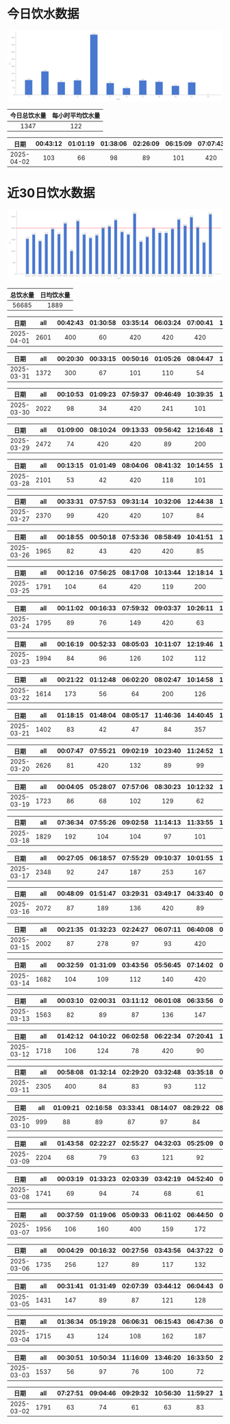 # 今日饮水数据

<div align=center>
<img src="today.png" style="zoom: 100%;" />

| 今日总饮水量 | 每小时平均饮水量 |
| :----: | :----: |
| 1347 | 122 |
</div>

| 日期 | 00:43:12 | 01:01:19 | 01:38:06 | 02:26:09 | 06:15:09 | 07:07:43 | 09:10:38 | 15:16:18 | 17:53:46 | 18:25:50 | 19:08:57 | 22:42:31 |
| :----: | :----: | :----: | :----: | :----: | :----: | :----: | :----: | :----: | :----: | :----: | :----: | :----: |
| 2025-04-02 | 103 | 66 | 98 | 89 | 101 | 420 | 82 | 47 | 100 | 91 | 63 | 87 |

# 近30日饮水数据

<div align=center>
<img src="30.png"style="zoom: 100%;" />

| 总饮水量 | 日均饮水量 |
| :----: | :----: |
| 56685 | 1889 |
</div>

| 日期 | all | 00:42:43 | 01:30:58 | 03:35:14 | 06:03:24 | 07:00:41 | 16:56:25 | 18:00:44 | 20:35:12 | 20:46:04 | 21:09:17 | 22:19:48 | 23:01:56 |
| :----: | :----: | :----: | :----: | :----: | :----: | :----: | :----: | :----: | :----: | :----: | :----: | :----: | :----: |
| 2025-04-01 | 2601 | 400 | 60 | 420 | 420 | 420 | 127 | 300 | 67 | 88 | 83 | 103 | 113 |

| 日期 | all | 00:20:30 | 00:33:15 | 00:50:16 | 01:05:26 | 08:04:47 | 11:55:12 | 12:55:33 | 13:37:08 | 14:07:40 | 14:47:35 | 15:26:12 | 17:11:17 | 20:39:47 |
| :----: | :----: | :----: | :----: | :----: | :----: | :----: | :----: | :----: | :----: | :----: | :----: | :----: | :----: | :----: |
| 2025-03-31 | 1372 | 300 | 67 | 101 | 110 | 54 | 222 | 100 | 57 | 76 | 87 | 43 | 43 | 112 |

| 日期 | all | 00:10:53 | 01:09:23 | 07:59:37 | 09:46:49 | 10:39:35 | 12:23:15 | 13:09:47 | 15:17:29 | 16:07:17 | 17:30:25 | 19:01:24 | 20:18:32 |
| :----: | :----: | :----: | :----: | :----: | :----: | :----: | :----: | :----: | :----: | :----: | :----: | :----: | :----: |
| 2025-03-30 | 2022 | 98 | 34 | 420 | 241 | 101 | 200 | 138 | 420 | 110 | 104 | 89 | 67 |

| 日期 | all | 01:09:00 | 08:10:24 | 09:13:33 | 09:56:42 | 12:16:48 | 13:05:06 | 16:33:20 | 17:35:25 | 18:02:15 | 18:52:19 | 21:51:27 | 22:26:07 |
| :----: | :----: | :----: | :----: | :----: | :----: | :----: | :----: | :----: | :----: | :----: | :----: | :----: | :----: |
| 2025-03-29 | 2472 | 74 | 420 | 420 | 89 | 200 | 82 | 77 | 72 | 420 | 420 | 112 | 86 |

| 日期 | all | 00:13:15 | 01:01:49 | 08:04:06 | 08:41:32 | 10:14:55 | 10:52:34 | 12:20:10 | 13:03:31 | 13:43:51 | 15:13:42 | 16:53:44 | 17:24:33 | 19:24:01 | 20:23:26 | 21:22:46 | 21:53:52 | 23:06:26 | 23:32:46 |
| :----: | :----: | :----: | :----: | :----: | :----: | :----: | :----: | :----: | :----: | :----: | :----: | :----: | :----: | :----: | :----: | :----: | :----: | :----: | :----: |
| 2025-03-28 | 2101 | 53 | 42 | 420 | 118 | 101 | 67 | 200 | 89 | 67 | 32 | 87 | 89 | 87 | 101 | 300 | 83 | 67 | 98 |

| 日期 | all | 00:33:31 | 07:57:53 | 09:31:14 | 10:32:06 | 12:44:38 | 13:02:48 | 15:42:06 | 17:32:07 | 21:27:45 | 21:33:56 | 22:00:29 | 22:46:24 | 23:24:46 |
| :----: | :----: | :----: | :----: | :----: | :----: | :----: | :----: | :----: | :----: | :----: | :----: | :----: | :----: | :----: |
| 2025-03-27 | 2370 | 99 | 420 | 420 | 107 | 84 | 66 | 96 | 420 | 300 | 125 | 69 | 87 | 77 |

| 日期 | all | 00:18:55 | 00:50:18 | 07:53:36 | 08:58:49 | 10:41:51 | 12:42:52 | 13:04:46 | 14:16:21 | 15:14:14 | 17:32:08 | 23:02:25 |
| :----: | :----: | :----: | :----: | :----: | :----: | :----: | :----: | :----: | :----: | :----: | :----: | :----: |
| 2025-03-26 | 1965 | 82 | 43 | 420 | 420 | 85 | 300 | 87 | 97 | 74 | 57 | 300 |

| 日期 | all | 00:12:16 | 07:56:25 | 08:17:08 | 10:13:44 | 12:18:14 | 13:05:03 | 17:13:05 | 18:22:26 | 18:58:57 | 21:24:30 | 22:34:28 | 23:33:08 |
| :----: | :----: | :----: | :----: | :----: | :----: | :----: | :----: | :----: | :----: | :----: | :----: | :----: | :----: |
| 2025-03-25 | 1791 | 104 | 64 | 420 | 119 | 200 | 119 | 166 | 89 | 67 | 300 | 87 | 56 |

| 日期 | all | 00:11:02 | 00:16:33 | 07:59:32 | 09:03:37 | 10:26:11 | 12:16:23 | 13:04:07 | 14:50:40 | 15:16:31 | 17:05:17 | 17:49:23 | 19:40:23 | 21:25:12 | 21:41:28 |
| :----: | :----: | :----: | :----: | :----: | :----: | :----: | :----: | :----: | :----: | :----: | :----: | :----: | :----: | :----: | :----: |
| 2025-03-24 | 1795 | 89 | 76 | 149 | 420 | 63 | 89 | 104 | 149 | 89 | 104 | 78 | 96 | 200 | 89 |

| 日期 | all | 00:16:19 | 00:52:33 | 08:05:03 | 10:11:07 | 12:19:46 | 13:00:27 | 14:01:27 | 15:04:51 | 16:07:14 | 18:14:35 | 18:48:13 | 20:26:09 | 21:56:38 |
| :----: | :----: | :----: | :----: | :----: | :----: | :----: | :----: | :----: | :----: | :----: | :----: | :----: | :----: | :----: |
| 2025-03-23 | 1994 | 84 | 96 | 126 | 102 | 112 | 98 | 73 | 420 | 102 | 289 | 116 | 76 | 300 |

| 日期 | all | 00:21:22 | 01:12:48 | 06:02:20 | 08:02:47 | 10:14:58 | 11:04:04 | 11:37:34 | 13:04:22 | 13:28:57 | 15:13:06 | 17:35:09 | 18:45:15 | 21:46:39 | 23:09:25 |
| :----: | :----: | :----: | :----: | :----: | :----: | :----: | :----: | :----: | :----: | :----: | :----: | :----: | :----: | :----: | :----: |
| 2025-03-22 | 1614 | 173 | 56 | 64 | 200 | 126 | 161 | 116 | 96 | 134 | 109 | 109 | 77 | 141 | 52 |

| 日期 | all | 01:18:15 | 01:48:04 | 08:05:17 | 11:46:36 | 14:40:45 | 15:44:12 | 19:52:19 | 20:14:35 | 21:15:54 | 22:44:47 |
| :----: | :----: | :----: | :----: | :----: | :----: | :----: | :----: | :----: | :----: | :----: | :----: |
| 2025-03-21 | 1402 | 83 | 42 | 47 | 84 | 357 | 84 | 300 | 114 | 67 | 224 |

| 日期 | all | 00:07:47 | 07:55:21 | 09:02:19 | 10:23:40 | 11:24:52 | 12:27:07 | 13:09:04 | 13:19:14 | 14:22:56 | 15:58:06 | 16:29:05 | 17:33:41 | 20:13:22 | 21:22:19 | 22:21:01 | 23:57:46 |
| :----: | :----: | :----: | :----: | :----: | :----: | :----: | :----: | :----: | :----: | :----: | :----: | :----: | :----: | :----: | :----: | :----: | :----: |
| 2025-03-20 | 2626 | 81 | 420 | 132 | 89 | 99 | 100 | 89 | 77 | 420 | 420 | 73 | 77 | 103 | 300 | 82 | 64 |

| 日期 | all | 00:04:05 | 05:28:07 | 07:57:06 | 08:30:23 | 10:12:32 | 11:22:56 | 13:05:49 | 15:08:16 | 15:26:45 | 16:30:12 | 21:26:03 | 23:24:11 |
| :----: | :----: | :----: | :----: | :----: | :----: | :----: | :----: | :----: | :----: | :----: | :----: | :----: | :----: |
| 2025-03-19 | 1723 | 86 | 68 | 102 | 129 | 62 | 420 | 200 | 93 | 74 | 147 | 200 | 142 |

| 日期 | all | 07:36:34 | 07:55:26 | 09:02:58 | 11:14:13 | 11:33:55 | 12:20:41 | 13:10:24 | 14:05:49 | 14:30:38 | 15:13:04 | 16:13:42 | 18:41:40 | 19:11:29 | 21:22:54 |
| :----: | :----: | :----: | :----: | :----: | :----: | :----: | :----: | :----: | :----: | :----: | :----: | :----: | :----: | :----: | :----: |
| 2025-03-18 | 1829 | 192 | 104 | 104 | 97 | 101 | 189 | 204 | 85 | 94 | 104 | 87 | 72 | 96 | 300 |

| 日期 | all | 00:27:05 | 06:18:57 | 07:55:29 | 09:10:37 | 10:01:55 | 11:14:24 | 13:01:08 | 13:06:29 | 14:07:15 | 14:51:25 | 14:58:44 | 16:13:25 | 19:24:34 | 21:53:15 | 22:50:40 | 23:44:23 |
| :----: | :----: | :----: | :----: | :----: | :----: | :----: | :----: | :----: | :----: | :----: | :----: | :----: | :----: | :----: | :----: | :----: | :----: |
| 2025-03-17 | 2348 | 92 | 247 | 187 | 253 | 167 | 274 | 100 | 104 | 132 | 101 | 43 | 87 | 89 | 300 | 89 | 83 |

| 日期 | all | 00:48:09 | 01:51:47 | 03:29:31 | 03:49:17 | 04:33:40 | 05:53:35 | 06:07:59 | 07:42:20 | 08:29:28 | 09:11:37 | 18:01:58 | 18:24:18 | 19:57:32 | 21:01:21 | 23:40:40 |
| :----: | :----: | :----: | :----: | :----: | :----: | :----: | :----: | :----: | :----: | :----: | :----: | :----: | :----: | :----: | :----: | :----: |
| 2025-03-16 | 2072 | 87 | 189 | 136 | 420 | 89 | 109 | 183 | 83 | 92 | 47 | 82 | 77 | 89 | 300 | 89 |

| 日期 | all | 00:21:35 | 01:32:23 | 02:24:27 | 06:07:11 | 06:40:08 | 09:25:54 | 17:05:05 | 18:11:14 | 18:35:16 | 21:07:01 | 21:19:30 | 22:10:53 | 22:42:38 | 23:59:20 |
| :----: | :----: | :----: | :----: | :----: | :----: | :----: | :----: | :----: | :----: | :----: | :----: | :----: | :----: | :----: | :----: |
| 2025-03-15 | 2002 | 87 | 278 | 97 | 93 | 420 | 89 | 108 | 300 | 64 | 89 | 107 | 104 | 74 | 92 |

| 日期 | all | 00:32:59 | 01:31:09 | 03:43:56 | 05:56:45 | 07:14:02 | 09:08:00 | 18:38:13 | 19:05:48 | 22:43:38 | 23:25:58 |
| :----: | :----: | :----: | :----: | :----: | :----: | :----: | :----: | :----: | :----: | :----: | :----: |
| 2025-03-14 | 1682 | 104 | 109 | 112 | 140 | 420 | 99 | 300 | 124 | 167 | 107 |

| 日期 | all | 00:03:10 | 02:00:31 | 03:11:12 | 06:01:08 | 06:33:56 | 08:51:23 | 15:23:16 | 16:51:55 | 18:21:38 | 19:41:25 | 20:15:51 | 20:36:37 | 21:40:31 | 22:40:40 |
| :----: | :----: | :----: | :----: | :----: | :----: | :----: | :----: | :----: | :----: | :----: | :----: | :----: | :----: | :----: | :----: |
| 2025-03-13 | 1563 | 82 | 89 | 87 | 136 | 147 | 97 | 118 | 106 | 300 | 86 | 64 | 78 | 89 | 84 |

| 日期 | all | 01:42:12 | 04:10:22 | 06:02:58 | 06:22:34 | 07:20:41 | 11:29:10 | 11:46:36 | 13:16:22 | 21:04:27 | 21:04:31 | 22:32:09 | 22:47:22 | 23:21:44 |
| :----: | :----: | :----: | :----: | :----: | :----: | :----: | :----: | :----: | :----: | :----: | :----: | :----: | :----: | :----: |
| 2025-03-12 | 1718 | 106 | 124 | 78 | 420 | 90 | 89 | 127 | 62 | 100 | 107 | 244 | 87 | 84 |

| 日期 | all | 00:58:08 | 01:32:14 | 02:29:20 | 03:32:48 | 03:35:18 | 05:12:59 | 06:04:05 | 06:58:58 | 07:39:23 | 10:36:43 | 12:47:05 | 13:36:55 | 20:33:00 | 22:46:18 | 23:05:24 | 23:24:44 |
| :----: | :----: | :----: | :----: | :----: | :----: | :----: | :----: | :----: | :----: | :----: | :----: | :----: | :----: | :----: | :----: | :----: | :----: |
| 2025-03-11 | 2305 | 400 | 84 | 83 | 93 | 112 | 193 | 102 | 102 | 81 | 107 | 89 | 116 | 420 | 83 | 113 | 127 |

| 日期 | all | 01:09:21 | 02:16:58 | 03:33:41 | 08:14:07 | 08:29:22 | 08:57:44 | 09:32:34 | 09:53:40 | 11:05:46 | 11:58:58 | 17:40:18 | 20:40:24 |
| :----: | :----: | :----: | :----: | :----: | :----: | :----: | :----: | :----: | :----: | :----: | :----: | :----: | :----: |
| 2025-03-10 | 999 | 88 | 89 | 87 | 97 | 84 | 79 | 143 | 33 | 63 | 83 | 67 | 86 |

| 日期 | all | 01:43:58 | 02:22:27 | 02:55:27 | 04:32:03 | 05:25:09 | 05:53:32 | 06:22:51 | 07:09:11 | 08:16:55 | 09:28:19 | 10:06:47 | 10:41:45 | 17:49:40 | 19:08:00 | 20:37:19 | 22:40:27 | 22:58:05 |
| :----: | :----: | :----: | :----: | :----: | :----: | :----: | :----: | :----: | :----: | :----: | :----: | :----: | :----: | :----: | :----: | :----: | :----: | :----: |
| 2025-03-09 | 2204 | 68 | 79 | 63 | 121 | 92 | 103 | 132 | 63 | 63 | 83 | 67 | 63 | 74 | 250 | 63 | 400 | 420 |

| 日期 | all | 00:03:19 | 01:33:23 | 02:03:39 | 03:42:19 | 04:52:40 | 06:01:03 | 08:32:43 | 08:33:33 | 17:01:34 | 18:23:18 | 20:54:32 | 22:15:54 | 23:42:18 |
| :----: | :----: | :----: | :----: | :----: | :----: | :----: | :----: | :----: | :----: | :----: | :----: | :----: | :----: | :----: |
| 2025-03-08 | 1741 | 69 | 94 | 74 | 68 | 61 | 64 | 57 | 95 | 102 | 300 | 89 | 420 | 248 |

| 日期 | all | 00:37:59 | 01:19:06 | 05:09:33 | 06:11:02 | 06:44:50 | 08:38:36 | 18:16:33 | 20:52:38 | 22:00:58 | 22:04:56 | 22:13:32 | 22:36:29 | 22:42:08 |
| :----: | :----: | :----: | :----: | :----: | :----: | :----: | :----: | :----: | :----: | :----: | :----: | :----: | :----: | :----: |
| 2025-03-07 | 1956 | 106 | 160 | 400 | 159 | 172 | 86 | 63 | 420 | 74 | 36 | 84 | 123 | 73 |

| 日期 | all | 00:04:29 | 00:16:32 | 00:27:56 | 03:43:56 | 04:37:22 | 06:05:47 | 06:41:57 | 08:34:36 | 16:36:52 | 17:25:03 | 20:55:16 | 22:48:17 | 23:45:30 |
| :----: | :----: | :----: | :----: | :----: | :----: | :----: | :----: | :----: | :----: | :----: | :----: | :----: | :----: | :----: |
| 2025-03-06 | 1735 | 256 | 127 | 89 | 117 | 132 | 108 | 261 | 49 | 168 | 100 | 75 | 140 | 113 |

| 日期 | all | 00:31:41 | 01:31:49 | 02:07:39 | 03:44:12 | 06:04:43 | 07:13:16 | 08:12:56 | 17:03:15 | 17:25:04 | 19:00:08 | 19:40:28 | 21:53:10 | 22:37:00 | 22:44:25 |
| :----: | :----: | :----: | :----: | :----: | :----: | :----: | :----: | :----: | :----: | :----: | :----: | :----: | :----: | :----: | :----: |
| 2025-03-05 | 1431 | 147 | 89 | 87 | 121 | 128 | 84 | 73 | 87 | 91 | 122 | 112 | 113 | 110 | 67 |

| 日期 | all | 01:36:34 | 05:19:28 | 06:06:31 | 06:15:43 | 06:47:36 | 08:13:25 | 08:38:44 | 09:27:01 | 12:22:41 | 12:42:04 | 16:51:10 | 18:43:42 | 19:58:55 | 21:21:21 | 21:56:36 | 22:32:29 | 23:30:35 |
| :----: | :----: | :----: | :----: | :----: | :----: | :----: | :----: | :----: | :----: | :----: | :----: | :----: | :----: | :----: | :----: | :----: | :----: | :----: |
| 2025-03-04 | 1715 | 43 | 124 | 108 | 162 | 187 | 63 | 47 | 32 | 61 | 60 | 82 | 300 | 85 | 107 | 101 | 89 | 64 |

| 日期 | all | 00:30:51 | 10:50:34 | 11:16:09 | 13:46:20 | 16:33:50 | 20:04:37 | 20:30:37 | 21:05:44 | 22:30:22 | 23:15:09 |
| :----: | :----: | :----: | :----: | :----: | :----: | :----: | :----: | :----: | :----: | :----: | :----: |
| 2025-03-03 | 1537 | 56 | 97 | 76 | 100 | 72 | 182 | 292 | 98 | 164 | 400 |

| 日期 | all | 07:27:51 | 09:04:46 | 09:29:32 | 10:56:30 | 11:59:27 | 12:01:10 | 14:04:44 | 15:16:55 | 16:18:04 | 17:20:36 | 18:02:19 | 19:31:39 | 20:56:06 | 21:09:38 | 21:43:55 | 22:04:34 | 22:36:42 | 23:00:35 |
| :----: | :----: | :----: | :----: | :----: | :----: | :----: | :----: | :----: | :----: | :----: | :----: | :----: | :----: | :----: | :----: | :----: | :----: | :----: | :----: |
| 2025-03-02 | 1791 | 63 | 74 | 61 | 63 | 83 | 97 | 103 | 72 | 87 | 46 | 93 | 112 | 300 | 91 | 115 | 127 | 102 | 102 |


